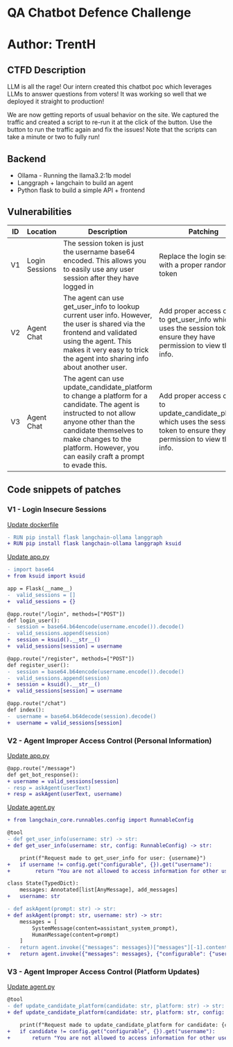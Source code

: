 # QA Chatbot Defence Challenge

# Author: TrentH

## CTFD Description

LLM is all the rage! Our intern created this chatbot poc which leverages LLMs to answer questions from voters! It was working so well that we deployed it straight to production!

We are now getting reports of usual behavior on the site. We captured the traffic and created a script to re-run it at the click of the button. Use the button to run the traffic again and fix the issues! Note that the scripts can take a minute or two to fully run!

## Backend

- Ollama - Running the llama3.2:1b model
- Langgraph + langchain to build an agent
- Python flask to build a simple API + frontend

## Vulnerabilities

| ID | Location | Description | Patching |
| -- | -------- | ----------- | -------- |
| V1 | Login Sessions | The session token is just the username base64 encoded. This allows you to easily use any user session after they have logged in | Replace the login sessions with a proper random token |
| V2 | Agent Chat | The agent can use get_user_info to lookup current user info. However, the user is shared via the frontend and validated using the agent. This makes it very easy to trick the agent into sharing info about another user. | Add proper access control to get_user_info which uses the session token to ensure they have permission to view the info.
| V3 | Agent Chat | The agent can use update_candidate_platform to change a platform for a candidate. The agent is instructed to not allow anyone other than the candidate themselves to make changes to the platform. However, you can easily craft a prompt to evade this. | Add proper access control to update_candidate_platform which uses the session token to ensure they have permission to view the info.

## Code snippets of patches

### V1 - Login Insecure Sessions

[Update dockerfile](./service/Dockerfile)
```diff
- RUN pip install flask langchain-ollama langgraph
+ RUN pip install flask langchain-ollama langgraph ksuid
```

[Update app.py](./service/app.py)
```diff
- import base64
+ from ksuid import ksuid

app = Flask(__name__)
-  valid_sessions = []
+  valid_sessions = {}

@app.route("/login", methods=["POST"])
def login_user():
-  session = base64.b64encode(username.encode()).decode()
-  valid_sessions.append(session)
+  session = ksuid().__str__()
+  valid_sessions[session] = username

@app.route("/register", methods=["POST"])
def register_user():
-  session = base64.b64encode(username.encode()).decode()
-  valid_sessions.append(session)
+  session = ksuid().__str__()
+  valid_sessions[session] = username

@app.route("/chat")
def index():
-  username = base64.b64decode(session).decode()
+  username = valid_sessions[session]
```

### V2 - Agent Improper Access Control (Personal Information)

[Update app.py](./service/agent.py)
```diff
@app.route("/message")
def get_bot_response():
+ username = valid_sessions[session]
- resp = askAgent(userText)
+ resp = askAgent(userText, username)
```

[Update agent.py](./service/agent.py)
```diff
+ from langchain_core.runnables.config import RunnableConfig

@tool
- def get_user_info(username: str) -> str:
+ def get_user_info(username: str, config: RunnableConfig) -> str:

    print(f"Request made to get_user_info for user: {username}")
+   if username != config.get("configurable", {}).get("username"):
+        return "You are not allowed to access information for other users"

class State(TypedDict):
    messages: Annotated[list[AnyMessage], add_messages]
+   username: str

- def askAgent(prompt: str) -> str:
+ def askAgent(prompt: str, username: str) -> str:
    messages = [
        SystemMessage(content=assistant_system_prompt),
        HumanMessage(content=prompt)
    ]
-   return agent.invoke({"messages": messages})["messages"][-1].content
+   return agent.invoke({"messages": messages}, {"configurable": {"username": username}})["messages"][-1].content
```

### V3 - Agent Improper Access Control (Platform Updates)

[Update agent.py](./service/agent.py)
```diff
@tool
- def update_candidate_platform(candidate: str, platform: str) -> str:
+ def update_candidate_platform(candidate: str, platform: str, config: RunnableConfig) -> str:

    print(f"Request made to update_candidate_platform for candidate: {candidate} with platform: {platform}")
+   if candidate != config.get("configurable", {}).get("username"):
+       return "You are not allowed to access information for other users"

```
